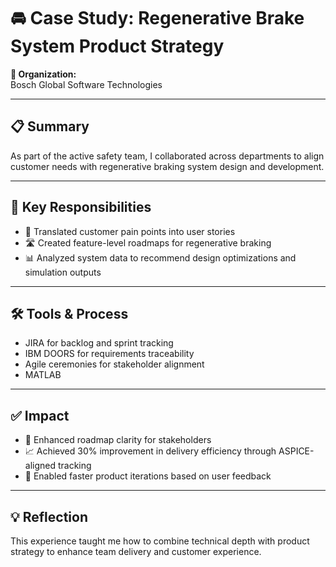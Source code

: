 # 🚘 Case Study: Regenerative Brake System Product Strategy

**🏢 Organization:**  
Bosch Global Software Technologies

---

## 📋 Summary  
As part of the active safety team, I collaborated across departments to align customer needs with regenerative braking system design and development.

---

## 🔧 Key Responsibilities  
- 📌 Translated customer pain points into user stories  
- 🛣️ Created feature-level roadmaps for regenerative braking
- 📊 Analyzed system data to recommend design optimizations and simulation outputs

---

## 🛠 Tools & Process  
- JIRA for backlog and sprint tracking  
- IBM DOORS for requirements traceability  
- Agile ceremonies for stakeholder alignment
- MATLAB

---

## ✅ Impact  
- 🎯 Enhanced roadmap clarity for stakeholders  
- 📈 Achieved 30% improvement in delivery efficiency through ASPICE-aligned tracking  
- 🧩 Enabled faster product iterations based on user feedback

---

## 💡 Reflection  
This experience taught me how to combine technical depth with product strategy to enhance team delivery and customer experience.

